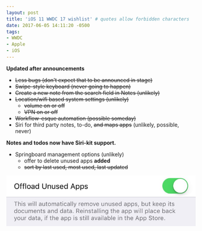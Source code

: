 ```yaml
---
layout: post
title: 'iOS 11 WWDC 17 wishlist' # quotes allow forbidden characters
date: 2017-06-05 14:11:20 -0500
tags:
- WWDC
- Apple
- iOS 
---
```


**Updated after announcements**

- <s>Less bugs (don't expect that to be announced in stage)</s>  
- <s>Swipe-style keyboard (never going to happen)</s>  
- <s>Create a new note from the search field in Notes (unlikely)</s>  
- <s>Location/wifi based system settings (unlikely)</s>
    - <s>volume on or off</s>
    - <s>VPN on or off</s>
- <s>Workflow-esque automation (possible someday)</s>  
- Siri for third party notes, to-do, <s>and maps apps</s> (unlikely, possible, never)

**Notes and todos now have Siri-kit support.**

- Springboard management options (unlikely)
    - offer to delete unused apps **added**
    - <s>sort by last used, most used, last updated</s>

[![](/images/ios11wishlist.jpg)](/images/ios11wishlist.jpg)